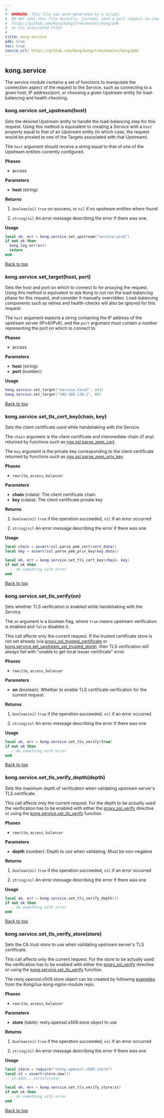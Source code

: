 ```yaml
---
#
#  WARNING: this file was auto-generated by a script.
#  DO NOT edit this file directly. Instead, send a pull request to change
#  https://github.com/Kong/kong/tree/master/kong/pdk
#  or its associated files
#
title: kong.service
pdk: true
toc: true
source_url: https://github.com/Kong/kong/tree/master/kong/pdk
---
```


<!--vale off-->

## kong.service

The service module contains a set of functions to manipulate the connection
 aspect of the request to the Service, such as connecting to a given host, IP
 address/port, or choosing a given Upstream entity for load-balancing and
 health checking.



### kong.service.set_upstream(host)

Sets the desired Upstream entity to handle the load-balancing step for
 this request.  Using this method is equivalent to creating a Service with a
 `host` property equal to that of an Upstream entity (in which case, the
 request would be proxied to one of the Targets associated with that
 Upstream).

 The `host` argument should receive a string equal to that of one of the
 Upstream entities currently configured.


**Phases**

* access

**Parameters**

* **host** (string):

**Returns**

1.  `boolean|nil` `true` on success, or `nil` if no upstream entities
 where found

1.  `string|nil`  An error message describing the error if there was
 one.



**Usage**

``` lua
local ok, err = kong.service.set_upstream("service.prod")
if not ok then
  kong.log.err(err)
  return
end
```

[Back to top](#kongservice)


### kong.service.set_target(host, port)

Sets the host and port on which to connect to for proxying the request.
 Using this method is equivalent to ask Kong to not run the load-balancing
 phase for this request, and consider it manually overridden.
 Load-balancing components such as retries and health-checks will also be
 ignored for this request.

 The `host` argument expects a string containing the IP address of the
 upstream server (IPv4/IPv6), and the `port` argument must contain a number
 representing the port on which to connect to.


**Phases**

* access

**Parameters**

* **host** (string):
* **port** (number):

**Usage**

``` lua
kong.service.set_target("service.local", 443)
kong.service.set_target("192.168.130.1", 80)
```

[Back to top](#kongservice)


### kong.service.set_tls_cert_key(chain, key)

Sets the client certificate used while handshaking with the Service.

 The `chain` argument is the client certificate and intermediate chain (if any)
 returned by functions such as [ngx.ssl.parse\_pem\_cert](https://github.com/openresty/lua-resty-core/blob/master/lib/ngx/ssl.md#parse_pem_cert).

 The `key` argument is the private key corresponding to the client certificate
 returned by functions such as [ngx.ssl.parse\_pem\_priv\_key](https://github.com/openresty/lua-resty-core/blob/master/lib/ngx/ssl.md#parse_pem_priv_key).


**Phases**

* `rewrite`, `access`, `balancer`

**Parameters**

* **chain** (cdata):  The client certificate chain
* **key** (cdata):  The client certificate private key

**Returns**

1.  `boolean|nil` `true` if the operation succeeded, `nil` if an error occurred

1.  `string|nil` An error message describing the error if there was one


**Usage**

``` lua
local chain = assert(ssl.parse_pem_cert(cert_data))
local key = assert(ssl.parse_pem_priv_key(key_data))

local ok, err = kong.service.set_tls_cert_key(chain, key)
if not ok then
  -- do something with error
end
```

[Back to top](#kongservice)


### kong.service.set_tls_verify(on)

Sets whether TLS verification is enabled while handshaking with the Service.

 The `on` argument is a boolean flag, where `true` means upstream verification
 is enabled and `false` disables it.

 This call affects only the current request. If the trusted certificate store is
 not set already (via [proxy_ssl_trusted_certificate](https://nginx.org/en/docs/http/ngx_http_proxy_module.html#proxy_ssl_trusted_certificate)
 or [kong.service.set_upstream_ssl_trusted_store](#kongserviceset_upstream_ssl_trusted_store)),
 then TLS verification will always fail with "unable to get local issuer certificate" error.


**Phases**

* `rewrite`, `access`, `balancer`

**Parameters**

* **on** (boolean):  Whether to enable TLS certificate verification for the current request

**Returns**

1.  `boolean|nil` `true` if the operation succeeded, `nil` if an error occurred

1.  `string|nil` An error message describing the error if there was one


**Usage**

``` lua
local ok, err = kong.service.set_tls_verify(true)
if not ok then
  -- do something with error
end
```

[Back to top](#kongservice)


### kong.service.set_tls_verify_depth(depth)

Sets the maximum depth of verification when validating upstream server's TLS certificate.

 This call affects only the current request. For the depth to be actually used the verification
 has to be enabled with either the [proxy_ssl_verify](https://nginx.org/en/docs/http/ngx_http_proxy_module.html#proxy_ssl_verify)
 directive or using the [kong.service.set_tls_verify](#kongserviceset_tls_verify) function.


**Phases**

* `rewrite`, `access`, `balancer`

**Parameters**

* **depth** (number):  Depth to use when validating. Must be non-negative

**Returns**

1.  `boolean|nil` `true` if the operation succeeded, `nil` if an error occurred

1.  `string|nil` An error message describing the error if there was one


**Usage**

``` lua
local ok, err = kong.service.set_tls_verify_depth(3)
if not ok then
  -- do something with error
end
```

[Back to top](#kongservice)


### kong.service.set_tls_verify_store(store)

Sets the CA trust store to use when validating upstream server's TLS certificate.

 This call affects only the current request. For the store to be actually used the verification
 has to be enabled with either the [proxy_ssl_verify](https://nginx.org/en/docs/http/ngx_http_proxy_module.html#proxy_ssl_verify)
 directive or using the [kong.service.set_tls_verify](#kongserviceset_tls_verify) function.

 The resty.openssl.x509.store object can be created by following
 [examples](https://github.com/Kong/lua-kong-nginx-module#restykongtlsset_upstream_ssl_trusted_store) from the Kong/lua-kong-nginx-module repo.


**Phases**

* `rewrite`, `access`, `balancer`

**Parameters**

* **store** (table):  resty.openssl.x509.store object to use

**Returns**

1.  `boolean|nil` `true` if the operation succeeded, `nil` if an error occurred

1.  `string|nil` An error message describing the error if there was one


**Usage**

``` lua
local store = require("resty.openssl.x509.store")
local st = assert(store.new())
-- st:add(...certificate)

local ok, err = kong.service.set_tls_verify_store(st)
if not ok then
  -- do something with error
end
```

[Back to top](#kongservice)
